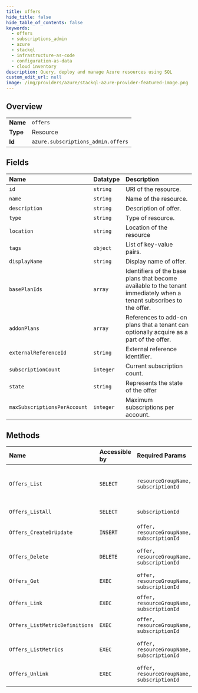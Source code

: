 ```yaml
---
title: offers
hide_title: false
hide_table_of_contents: false
keywords:
  - offers
  - subscriptions_admin
  - azure    
  - stackql
  - infrastructure-as-code
  - configuration-as-data
  - cloud inventory
description: Query, deploy and manage Azure resources using SQL
custom_edit_url: null
image: /img/providers/azure/stackql-azure-provider-featured-image.png
---
```

  
    

## Overview
<table><tbody>
<tr><td><b>Name</b></td><td><code>offers</code></td></tr>
<tr><td><b>Type</b></td><td>Resource</td></tr>
<tr><td><b>Id</b></td><td><code>azure.subscriptions_admin.offers</code></td></tr>
</tbody></table>

## Fields
| Name | Datatype | Description |
|:-----|:---------|:------------|
| `id` | `string` | URI of the resource. |
| `name` | `string` | Name of the resource. |
| `description` | `string` | Description of offer. |
| `type` | `string` | Type of resource. |
| `location` | `string` | Location of the resource |
| `tags` | `object` | List of key-value pairs. |
| `displayName` | `string` | Display name of offer. |
| `basePlanIds` | `array` | Identifiers of the base plans that become available to the tenant immediately when a tenant subscribes to the offer. |
| `addonPlans` | `array` | References to add-on plans that a tenant can optionally acquire as a part of the offer. |
| `externalReferenceId` | `string` | External reference identifier. |
| `subscriptionCount` | `integer` | Current subscription count. |
| `state` | `string` | Represents the state of the offer |
| `maxSubscriptionsPerAccount` | `integer` | Maximum subscriptions per account. |
## Methods
| Name | Accessible by | Required Params | Description |
|:-----|:--------------|:----------------|:------------|
| `Offers_List` | `SELECT` | `resourceGroupName, subscriptionId` | Get the list of offers under a resource group. |
| `Offers_ListAll` | `SELECT` | `subscriptionId` | Get the list of offers. |
| `Offers_CreateOrUpdate` | `INSERT` | `offer, resourceGroupName, subscriptionId` | Create or update the offer. |
| `Offers_Delete` | `DELETE` | `offer, resourceGroupName, subscriptionId` | Delete the specified offer. |
| `Offers_Get` | `EXEC` | `offer, resourceGroupName, subscriptionId` | Get the specified offer. |
| `Offers_Link` | `EXEC` | `offer, resourceGroupName, subscriptionId` | Links a plan to an offer. |
| `Offers_ListMetricDefinitions` | `EXEC` | `offer, resourceGroupName, subscriptionId` | Get the metric definitions. |
| `Offers_ListMetrics` | `EXEC` | `offer, resourceGroupName, subscriptionId` | Get the offer metrics. |
| `Offers_Unlink` | `EXEC` | `offer, resourceGroupName, subscriptionId` | Unlink a plan from an offer. |
